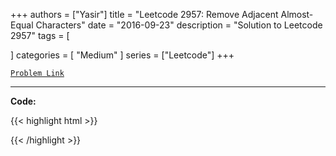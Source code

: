 
+++
authors = ["Yasir"]
title = "Leetcode 2957: Remove Adjacent Almost-Equal Characters"
date = "2016-09-23"
description = "Solution to Leetcode 2957"
tags = [
    
]
categories = [
    "Medium"
]
series = ["Leetcode"]
+++



[`Problem Link`](https://leetcode.com/problems/remove-adjacent-almost-equal-characters/description/)

---

**Code:**

{{< highlight html >}}

{{< /highlight >}}

